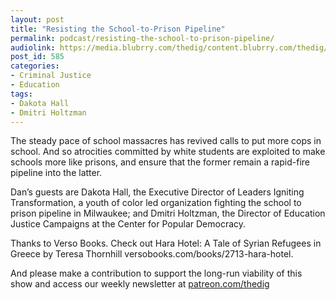 ```yaml
---
layout: post
title: "Resisting the School-to-Prison Pipeline"
permalink: podcast/resisting-the-school-to-prison-pipeline/
audiolink: https://media.blubrry.com/thedig/content.blubrry.com/thedig/The_Dig_-_EP_115_-_HoltzmanHall.mp3
post_id: 585
categories: 
- Criminal Justice
- Education
tags: 
- Dakota Hall
- Dmitri Holtzman
---
```


The steady pace of school massacres has revived calls to put more cops in school. And so atrocities committed by white students are exploited to make schools more like prisons, and ensure that the former remain a rapid-fire pipeline into the latter.

Dan’s guests are Dakota Hall, the Executive Director of Leaders Igniting Transformation, a youth of color led organization fighting the school to prison pipeline in Milwaukee; and Dmitri Holtzman, the Director of Education Justice Campaigns at the Center for Popular Democracy.

Thanks to Verso Books. Check out Hara Hotel: A Tale of Syrian Refugees in Greece by Teresa Thornhill versobooks.com/books/2713-hara-hotel.

And please make a contribution to support the long-run viability of this show and access our weekly newsletter at [patreon.com/thedig](patreon.com/thedig)